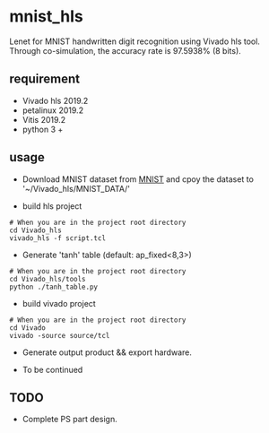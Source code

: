# mnist_hls
 Lenet for MNIST handwritten digit recognition using Vivado hls tool. Through co-simulation, the accuracy rate is 97.5938% (8 bits).

## requirement
* Vivado hls 2019.2
* petalinux 2019.2
* Vitis 2019.2
* python 3 +

## usage
* Download MNIST dataset from [MNIST](http://yann.lecun.com/exdb/mnist/) and cpoy the dataset to '~/Vivado_hls/MNIST_DATA/'

* build hls project
```
# When you are in the project root directory
cd Vivado_hls
vivado_hls -f script.tcl
```

* Generate 'tanh' table (default: ap_fixed<8,3>)
```
# When you are in the project root directory
cd Vivado_hls/tools
python ./tanh_table.py
```

* build vivado project
```
# When you are in the project root directory
cd Vivado
vivado -source source/tcl
```

* Generate output product && export hardware.

* To be continued


## TODO
* Complete PS part design.